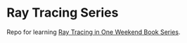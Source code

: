# Ray Tracing Series

Repo for learning [Ray Tracing in One Weekend Book Series](https://github.com/RayTracing/raytracing.github.io).